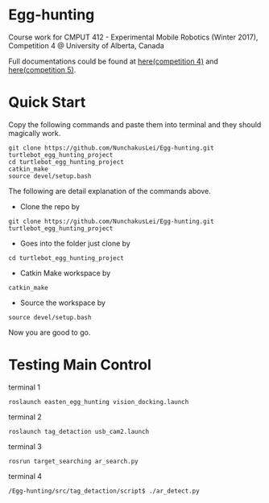 # Egg-hunting
Course work for CMPUT 412 - Experimental Mobile Robotics (Winter 2017), Competition 4 @ University of Alberta, Canada 

Full documentations could be found at [here(competition 4)](https://brainever.wordpress.com/2017/04/11/egg-hunting-attempt-1/) and [here(competition 5)](https://brainever.wordpress.com/2017/04/11/egg-hunting-attempt-2/).

# Quick Start

Copy the following commands and paste them into terminal and they should magically work.
```
git clone https://github.com/NunchakusLei/Egg-hunting.git turtlebot_egg_hunting_project
cd turtlebot_egg_hunting_project
catkin_make
source devel/setup.bash
```

The following are detail explanation of the commands above.

- Clone the repo by
```
git clone https://github.com/NunchakusLei/Egg-hunting.git turtlebot_egg_hunting_project
```

- Goes into the folder just clone by
```
cd turtlebot_egg_hunting_project
```

- Catkin Make workspace by
```
catkin_make
```

- Source the workspace by
```
source devel/setup.bash
```

Now you are good to go.

# Testing Main Control

terminal 1
```
roslaunch easten_egg_hunting vision_docking.launch 
```

terminal 2
```
roslaunch tag_detaction usb_cam2.launch 
```

terminal 3
```
rosrun target_searching ar_search.py 
```

terminal 4
```
/Egg-hunting/src/tag_detaction/script$ ./ar_detect.py 
```



